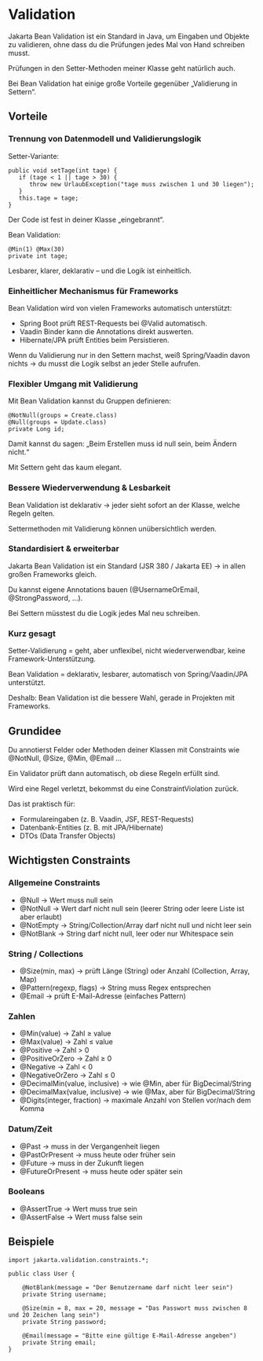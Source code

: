 # Validation

Jakarta Bean Validation ist ein Standard in Java, um Eingaben und Objekte zu validieren, ohne dass du die Prüfungen jedes Mal von Hand schreiben musst.

Prüfungen in den Setter-Methoden meiner Klasse geht natürlich auch.

Bei Bean Validation hat einige große Vorteile gegenüber „Validierung in Settern“.

## Vorteile

### Trennung von Datenmodell und Validierungslogik

Setter-Variante:

```
public void setTage(int tage) {
   if (tage < 1 || tage > 30) {
      throw new UrlaubException("tage muss zwischen 1 und 30 liegen");
   }
   this.tage = tage;
}
```

Der Code ist fest in deiner Klasse „eingebrannt“.

Bean Validation:

```
@Min(1) @Max(30)
private int tage;
```

Lesbarer, klarer, deklarativ – und die Logik ist einheitlich.

### Einheitlicher Mechanismus für Frameworks

Bean Validation wird von vielen Frameworks automatisch unterstützt:
- Spring Boot prüft REST-Requests bei @Valid automatisch.
- Vaadin Binder kann die Annotations direkt auswerten.
- Hibernate/JPA prüft Entities beim Persistieren.

Wenn du Validierung nur in den Settern machst, weiß Spring/Vaadin davon nichts → du musst die Logik selbst an jeder Stelle aufrufen.

### Flexibler Umgang mit Validierung

Mit Bean Validation kannst du Gruppen definieren:

```
@NotNull(groups = Create.class)
@Null(groups = Update.class)
private Long id;
```

Damit kannst du sagen: „Beim Erstellen muss id null sein, beim Ändern nicht.“

Mit Settern geht das kaum elegant.

### Bessere Wiederverwendung & Lesbarkeit

Bean Validation ist deklarativ → jeder sieht sofort an der Klasse, welche Regeln gelten.

Settermethoden mit Validierung können unübersichtlich werden.

### Standardisiert & erweiterbar

Jakarta Bean Validation ist ein Standard (JSR 380 / Jakarta EE) → in allen großen Frameworks gleich.

Du kannst eigene Annotations bauen (@UsernameOrEmail, @StrongPassword, …).

Bei Settern müsstest du die Logik jedes Mal neu schreiben.

### Kurz gesagt

Setter-Validierung = geht, aber unflexibel, nicht wiederverwendbar, keine Framework-Unterstützung.

Bean Validation = deklarativ, lesbarer, automatisch von Spring/Vaadin/JPA unterstützt.

Deshalb: Bean Validation ist die bessere Wahl, gerade in Projekten mit Frameworks.

## Grundidee

Du annotierst Felder oder Methoden deiner Klassen mit Constraints wie @NotNull, @Size, @Min, @Email …

Ein Validator prüft dann automatisch, ob diese Regeln erfüllt sind.

Wird eine Regel verletzt, bekommst du eine ConstraintViolation zurück.

Das ist praktisch für:

- Formulareingaben (z. B. Vaadin, JSF, REST-Requests)
- Datenbank-Entities (z. B. mit JPA/Hibernate)
- DTOs (Data Transfer Objects)

## Wichtigsten Constraints 

### Allgemeine Constraints

- @Null → Wert muss null sein
- @NotNull → Wert darf nicht null sein (leerer String oder leere Liste ist aber erlaubt)
- @NotEmpty → String/Collection/Array darf nicht null und nicht leer sein
- @NotBlank → String darf nicht null, leer oder nur Whitespace sein

### String / Collections

- @Size(min, max) → prüft Länge (String) oder Anzahl (Collection, Array, Map)
- @Pattern(regexp, flags) → String muss Regex entsprechen
- @Email → prüft E-Mail-Adresse (einfaches Pattern)

### Zahlen

- @Min(value) → Zahl ≥ value
- @Max(value) → Zahl ≤ value
- @Positive → Zahl > 0
- @PositiveOrZero → Zahl ≥ 0
- @Negative → Zahl < 0
- @NegativeOrZero → Zahl ≤ 0
- @DecimalMin(value, inclusive) → wie @Min, aber für BigDecimal/String
- @DecimalMax(value, inclusive) → wie @Max, aber für BigDecimal/String
- @Digits(integer, fraction) → maximale Anzahl von Stellen vor/nach dem Komma

### Datum/Zeit

- @Past → muss in der Vergangenheit liegen
- @PastOrPresent → muss heute oder früher sein
- @Future → muss in der Zukunft liegen
- @FutureOrPresent → muss heute oder später sein

### Booleans

- @AssertTrue → Wert muss true sein
- @AssertFalse → Wert muss false sein

## Beispiele

```
import jakarta.validation.constraints.*;

public class User {

    @NotBlank(message = "Der Benutzername darf nicht leer sein")
    private String username;

    @Size(min = 8, max = 20, message = "Das Passwort muss zwischen 8 und 20 Zeichen lang sein")
    private String password;

    @Email(message = "Bitte eine gültige E-Mail-Adresse angeben")
    private String email;
}
```